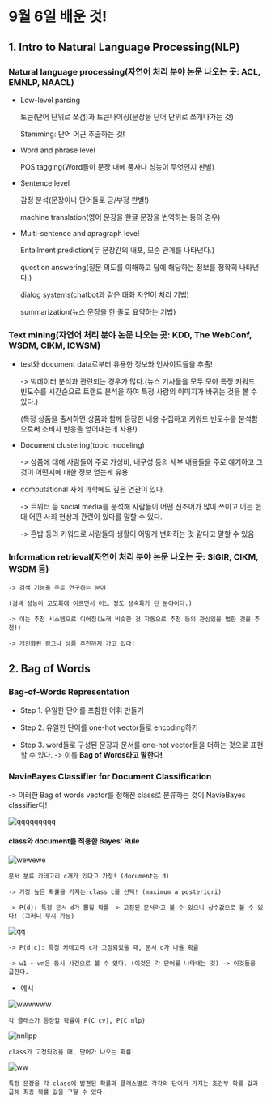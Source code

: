 # 9월 6일 배운 것!

## 1. Intro to Natural Language Processing(NLP)

### Natural language processing(자연어 처리 분야 논문 나오는 곳: ACL, EMNLP, NAACL)

* Low-level parsing

    토큰(단어 단위로 쪼갬)과 토큰나이징(문장을 단어 단위로 쪼개나가는 것)

    Stemming: 단어 어근 추출하는 것!

* Word and phrase level

    POS tagging(Word들이 문장 내에 품사나 성능이 무엇인지 판별)

* Sentence level 

    감정 분석(문장이나 단어들로 긍/부정 판별!)

    machine translation(영어 문장을 한글 문장을 번역하는 등의 경우)

* Multi-sentence and apragraph level

    Entailment prediction(두 문장간의 내포, 모순 관계를 나타낸다.)

    question answering(질문 의도를 이해하고 답에 해당하는 정보를 정확히 나타낸다.)

    dialog systems(chatbot과 같은 대화 자연어 처리 기법)

    summarization(뉴스 문장을 한 줄로 요약하는 기법)

### Text mining(자연어 처리 분야 논문 나오는 곳: KDD, The WebConf, WSDM, CIKM, ICWSM)

* test와 document data로부터 유용한 정보와 인사이트들을 추출!

    -> 빅데이터 분석과 관련되는 경우가 많다.(뉴스 기사들을 모두 모아 특정 키워드 빈도수를 시간순으로 트랜드 분석을 하여 특정 사람의 이미지가 바뀌는 것을 볼 수 있다.)

    (특정 상품을 출시하면 상품과 함께 등장한 내용 수집하고 키워드 빈도수를 분석함으로써 소비자 반응을 얻어내는데 사용!)

* Document clustering(topic modeling)

    -> 상품에 대해 사람들이 주로 가성비, 내구성 등의 세부 내용들을 주로 얘기하고 그것이 어떤지에 대한 정보 얻는게 유용

* computational 사회 과학에도 깊은 연관이 있다.

    -> 트위터 등 social media를 분석해 사람들이 어떤 신조어가 많이 쓰이고 이는 현대 어떤 사회 현상과 관련이 있다를 말할 수 있다.

    -> 혼밥 등의 키워드로 사람들의 생활이 어떻게 변화하는 것 같다고 말할 수 있음

### Information retrieval(자연어 처리 분야 논문 나오는 곳: SIGIR, CIKM, WSDM 등)

    -> 검색 기능을 주로 연구하는 분야

    (검색 성능이 고도화에 이르면서 어느 정도 성숙화가 된 분야이다.)

    -> 이는 추천 시스템으로 이어짐(노래 비슷한 것 자동으로 추천 등의 관심있을 법한 것을 추천!)

    -> 개인화된 광고나 상품 추천까지 가고 있다!


## 2. Bag of Words

### Bag-of-Words Representation

* Step 1. 유일한 단어를 포함한 어휘 만들기 

* Step 2. 유일한 단어를 one-hot vector들로 encoding하기

* Step 3. word들로 구성된 문장과 문서를 one-hot vector들을 더하는 것으로 표현할 수 있다. -> 이를 **Bag of Words라고 말한다!**

### NavieBayes Classifier for Document Classification

-> 이러한 Bag of words vector를 정해진 class로 분류하는 것이 NavieBayes classifier다!

![qqqqqqqqq](https://user-images.githubusercontent.com/59636424/132160949-1865ebc9-dc26-44a5-a345-5dfb10951563.PNG)

#### class와 document를 적용한 Bayes' Rule

![wewewe](https://user-images.githubusercontent.com/59636424/132161007-683bffef-a466-4471-b482-c9de73741e8c.PNG)

    문서 분류 카테고리 c개가 있다고 가정! (document는 d)

    -> 가장 높은 확률을 가지는 class c를 선택! (maximum a posteriori)

    -> P(d): 특정 문서 d가 뽑힐 확률 -> 고정된 문서라고 볼 수 있으니 상수값으로 볼 수 있다! (그러니 무시 가능)

![qq](https://user-images.githubusercontent.com/59636424/132161303-cab99749-d20a-4b3e-bd45-df1f44c71569.PNG)

    -> P(d|c): 특정 카테고리 c가 고정되었을 때, 문서 d가 나올 확률

    -> w1 ~ wn은 동시 사건으로 볼 수 있다. (이것은 각 단어를 나타내는 것) -> 이것들을 곱한다.

* 예시

![wwwwww](https://user-images.githubusercontent.com/59636424/132161407-3fb681a3-633a-4871-8474-fae9fb332862.PNG)

    각 클래스가 등장할 확률이 P(C_cv), P(C_nlp)
    
![nnllpp](https://user-images.githubusercontent.com/59636424/132161506-9640803c-f855-4480-a123-009e090d9201.PNG)

    class가 고정되었을 때, 단어가 나오는 확률!
    
![ww](https://user-images.githubusercontent.com/59636424/132161749-d0c59700-fa99-4256-865d-b7a3cdf5ec03.PNG)

    특정 문장을 각 class에 발견된 확률과 클래스별로 각각의 단어가 가지는 조건부 확률 값과 곱해 최종 확률 값을 구할 수 있다.

    
